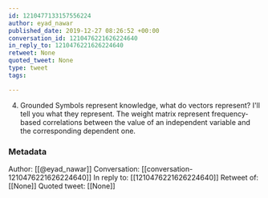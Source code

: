 ```yaml
---
id: 1210477133157556224
author: eyad_nawar
published_date: 2019-12-27 08:26:52 +00:00
conversation_id: 1210476221626224640
in_reply_to: 1210476221626224640
retweet: None
quoted_tweet: None
type: tweet
tags:

---
```


4. Grounded Symbols represent knowledge, what do vectors represent? I'll tell you what they represent. The weight matrix represent frequency-based correlations between the value of an independent variable and the corresponding dependent one.

### Metadata

Author: [[@eyad_nawar]]
Conversation: [[conversation-1210476221626224640]]
In reply to: [[1210476221626224640]]
Retweet of: [[None]]
Quoted tweet: [[None]]
